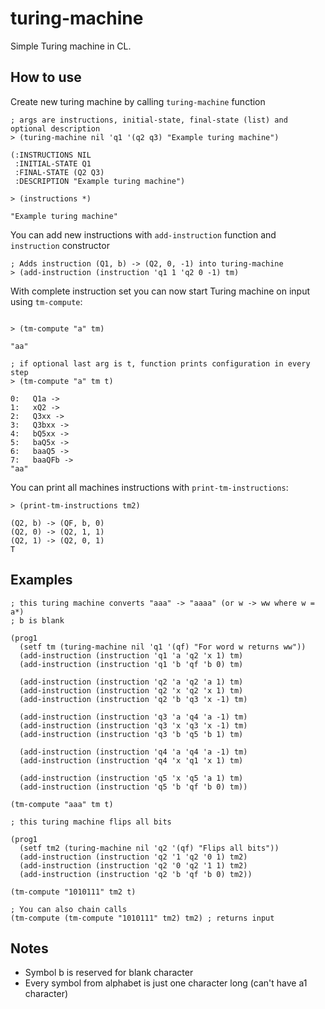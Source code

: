 # turing-machine

Simple Turing machine in CL.


## How to use

Create new turing machine by calling `turing-machine` function

```Lisp
; args are instructions, initial-state, final-state (list) and optional description
> (turing-machine nil 'q1 '(q2 q3) "Example turing machine")

(:INSTRUCTIONS NIL 
 :INITIAL-STATE Q1 
 :FINAL-STATE (Q2 Q3) 
 :DESCRIPTION "Example turing machine")

> (instructions *)

"Example turing machine"
```

You can add new instructions with `add-instruction` function and `instruction` constructor

```Lisp
; Adds instruction (Q1, b) -> (Q2, 0, -1) into turing-machine
> (add-instruction (instruction 'q1 1 'q2 0 -1) tm)
```
With complete instruction set you can now start Turing machine on input using `tm-compute`:
```Lisp

> (tm-compute "a" tm)

"aa"

; if optional last arg is t, function prints configuration in every step
> (tm-compute "a" tm t)

0:   Q1a ->
1:   xQ2 ->
2:   Q3xx ->
3:   Q3bxx ->
4:   bQ5xx ->
5:   baQ5x ->
6:   baaQ5 ->
7:   baaQFb ->
"aa"
```

You can print all machines instructions with `print-tm-instructions`:
```Lisp
> (print-tm-instructions tm2)

(Q2, b) -> (QF, b, 0)
(Q2, 0) -> (Q2, 1, 1)
(Q2, 1) -> (Q2, 0, 1)
T
```

## Examples

```Lisp
; this turing machine converts "aaa" -> "aaaa" (or w -> ww where w = a*)
; b is blank

(prog1 
  (setf tm (turing-machine nil 'q1 '(qf) "For word w returns ww"))
  (add-instruction (instruction 'q1 'a 'q2 'x 1) tm)
  (add-instruction (instruction 'q1 'b 'qf 'b 0) tm)

  (add-instruction (instruction 'q2 'a 'q2 'a 1) tm)
  (add-instruction (instruction 'q2 'x 'q2 'x 1) tm)
  (add-instruction (instruction 'q2 'b 'q3 'x -1) tm)

  (add-instruction (instruction 'q3 'a 'q4 'a -1) tm)
  (add-instruction (instruction 'q3 'x 'q3 'x -1) tm)
  (add-instruction (instruction 'q3 'b 'q5 'b 1) tm)

  (add-instruction (instruction 'q4 'a 'q4 'a -1) tm)
  (add-instruction (instruction 'q4 'x 'q1 'x 1) tm)

  (add-instruction (instruction 'q5 'x 'q5 'a 1) tm)
  (add-instruction (instruction 'q5 'b 'qf 'b 0) tm))

(tm-compute "aaa" tm t)
```

```Lisp
; this turing machine flips all bits

(prog1 
  (setf tm2 (turing-machine nil 'q2 '(qf) "Flips all bits"))
  (add-instruction (instruction 'q2 '1 'q2 '0 1) tm2)
  (add-instruction (instruction 'q2 '0 'q2 '1 1) tm2)
  (add-instruction (instruction 'q2 'b 'qf 'b 0) tm2))

(tm-compute "1010111" tm2 t)

; You can also chain calls
(tm-compute (tm-compute "1010111" tm2) tm2) ; returns input
```

## Notes

- Symbol b is reserved for blank character
- Every symbol from alphabet is just one character long (can't have a1 character)